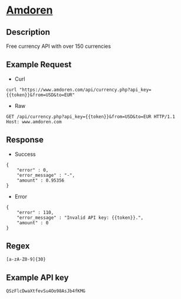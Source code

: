 # [Amdoren](https://www.amdoren.com/currency-api/)

## __Description__
Free currency API with over 150 currencies

## __Example Request__
* Curl
```
curl "https://www.amdoren.com/api/currency.php?api_key={{token}}&from=USD&to=EUR"
```

* Raw
```
GET /api/currency.php?api_key={{token}}&from=USD&to=EUR HTTP/1.1
Host: www.amdoren.com
```

## __Response__
* Success
```
{
    "error" : 0,
    "error_message" : "-",
    "amount" : 0.95356
}
```
* Error
```
{
    "error" : 110,
    "error_message" : "Invalid API key: {{token}}.",
    "amount" : 0
}
```
## __Regex__
```
[a-zA-Z0-9]{30}
```

## __Example API key__
```
QSzFlcDwaXtfevSu4Oo98AsJb4fKMG
```
